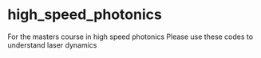 # high_speed_photonics
For the masters course in high speed photonics
Please use these codes to understand laser dynamics

